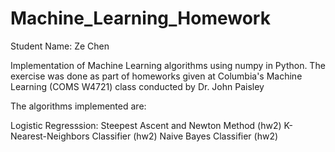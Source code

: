# Machine_Learning_Homework

Student Name: Ze Chen

Implementation of Machine Learning algorithms using numpy in Python. The exercise was done as part of homeworks given at Columbia's Machine Learning (COMS W4721) class conducted by Dr. John Paisley

The algorithms implemented are:

Logistic Regresssion: Steepest Ascent and Newton Method (hw2)
K-Nearest-Neighbors Classifier (hw2)
Naive Bayes Classifier (hw2)
